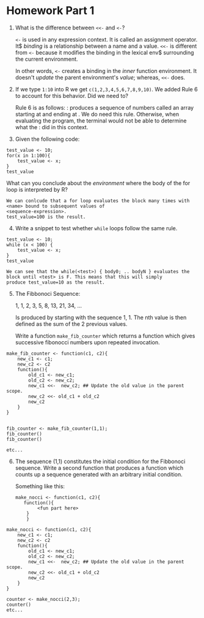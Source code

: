 Homework Part 1
===============

1. What is the difference between `<<-` and `<-`?

    `<-` is used in any expression context. It is called an assignment operator. It$
    _binding_ is a relationship between a name and a value.
    `<<-` is different from `<-` because it modifies the binding in the lexical env$
    surrounding the current environment.

    In other words, `<-` creates a binding in the _inner_ function
    environment. It doesn't _update_ the parent environment's
    _value_; whereas, `<<-` does.


2. If we type `1:10` into R we get `c(1,2,3,4,5,6,7,8,9,10)`. We added
   Rule 6 to account for this behavior. Did we need to?

   Rule 6 is as follows: <expr1>:<expr> produces a sequence of numbers called an array
   starting at <expr1> and ending at <expr2>.
   We do need this rule. Otherwise, when evaluating the program, the terminal would not be able to determine what the : did in
   this context.

3. Given the following code:

```
test_value <- 10;
for(x in 1:100){
    test_value <- x;
}
test_value
```

What can you conclude about the _environment_ where the body of the
for loop is interpreted by R?

    We can conlcude that a for loop evaluates the block many times with <name> bound to subsequent values of 
    <sequence-expression>.
    test_value=100 is the result. 

4. Write a snippet to test whether `while` loops follow the same rule.

```
test_value <- 10;
while (x < 100) {
    test_value <- x;
}
test_value
```
    We can see that the while(<test>) { body0; .. bodyN } evaluates the block until <test> is F. This means that this will simply
    produce test_value=10 as the result.

5. The Fibbonoci Sequence:

   1, 1, 2, 3, 5, 8, 13, 21, 34, ...
   
   Is produced by starting with the sequence 1, 1. The nth value is
   then defined as the sum of the 2 previous values.
   
   Write a function `make_fib_counter` which returns a function which
   gives successive fibonocci numbers upon repeated invocation.

```
make_fib_counter <- function(c1, c2){
    new_c1 <- c1;
    new_c2 <- c2
    function(){
        old_c1 <- new_c1;
        old_c2 <- new_c2;
        new_c1 <<-  new_c2; ## Update the old value in the parent scope.
        new_c2 <<- old_c1 + old_c2
        new_c2
    }
}


fib_counter <- make_fib_counter(1,1);
fib_counter()
fib_counter()

etc...
```
   
6. The sequence (1,1) constitutes the initial condition for the
   Fibbonoci sequence. Write a second function that produces a
   function which counts up a sequence generated with an arbitrary
   initial condition.
   
   Something like this:
   
   ```
   make_nocci <- function(c1, c2){
      function(){
           <fun part here>
       }
       }
   ```


```
make_nocci <- function(c1, c2){
    new_c1 <- c1;
    new_c2 <- c2
    function(){
        old_c1 <- new_c1;
        old_c2 <- new_c2;
        new_c1 <<-  new_c2; ## Update the old value in the parent scope.
        new_c2 <<- old_c1 + old_c2
        new_c2
    }
}

counter <- make_nocci(2,3);
counter()
etc...
```
